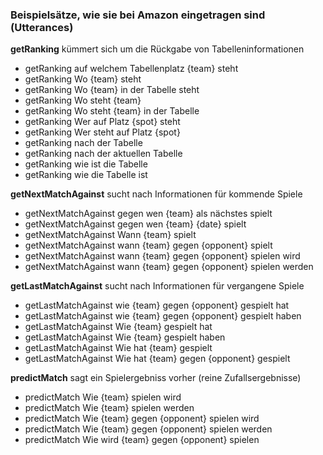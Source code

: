 ### Beispielsätze, wie sie bei Amazon eingetragen sind (Utterances)

**getRanking** kümmert sich um die Rückgabe von Tabelleninformationen
- getRanking auf welchem Tabellenplatz {team} steht
- getRanking Wo {team} steht
- getRanking Wo {team} in der Tabelle steht
- getRanking Wo steht {team}
- getRanking Wo steht {team} in der Tabelle
- getRanking Wer auf Platz {spot} steht
- getRanking Wer steht auf Platz {spot}
- getRanking nach der Tabelle
- getRanking nach der aktuellen Tabelle
- getRanking wie ist die Tabelle
- getRanking wie die Tabelle ist

**getNextMatchAgainst** sucht nach Informationen für kommende Spiele
- getNextMatchAgainst gegen wen {team} als nächstes spielt
- getNextMatchAgainst gegen wen {team}  {date} spielt
- getNextMatchAgainst Wann {team} spielt
- getNextMatchAgainst wann {team} gegen {opponent} spielt
- getNextMatchAgainst wann {team} gegen {opponent} spielen wird
- getNextMatchAgainst wann {team} gegen {opponent} spielen werden

**getLastMatchAgainst** sucht nach Informationen für vergangene Spiele
- getLastMatchAgainst wie {team} gegen {opponent} gespielt hat
- getLastMatchAgainst wie {team} gegen {opponent} gespielt haben
- getLastMatchAgainst Wie {team} gespielt hat
- getLastMatchAgainst Wie {team} gespielt haben
- getLastMatchAgainst Wie hat {team} gespielt
- getLastMatchAgainst Wie hat {team} gegen {opponent} gespielt

**predictMatch** sagt ein Spielergebniss vorher (reine Zufallsergebnisse)
- predictMatch Wie {team} spielen wird
- predictMatch Wie {team} spielen werden
- predictMatch Wie {team} gegen {opponent} spielen wird
- predictMatch Wie {team} gegen {opponent} spielen werden
- predictMatch Wie wird {team} gegen {opponent} spielen
